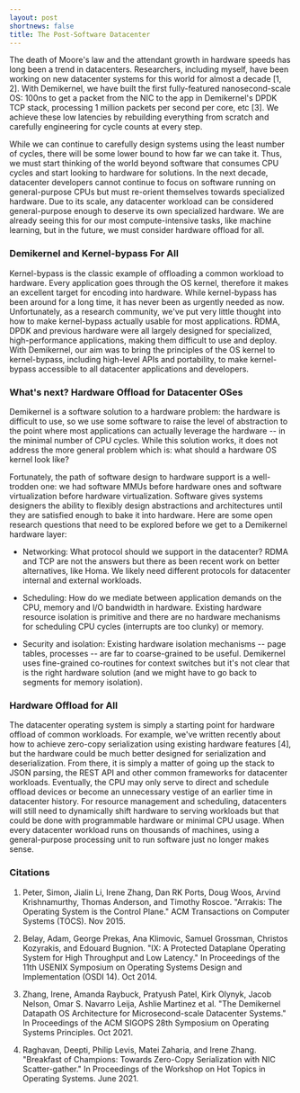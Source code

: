 ```yaml
---
layout: post
shortnews: false
title: The Post-Software Datacenter
---
```


The death of Moore's law and the attendant growth in hardware speeds
has long been a trend in datacenters.  Researchers, including myself,
have been working on new datacenter systems for this world for almost
a decade [1, 2].  With Demikernel, we have built the first
fully-featured nanosecond-scale OS: 100ns to get a packet from the NIC
to the app in Demikernel's DPDK TCP stack, processing 1 million
packets per second per core, etc [3].  We achieve these low latencies
by rebuilding everything from scratch and carefully engineering for
cycle counts at every step.

While we can continue to carefully design systems using the least
number of cycles, there will be some lower bound to how far we can
take it. Thus, we must start thinking of the world beyond software
that consumes CPU cycles and start looking to hardware for solutions.
In the next decade, datacenter developers cannot continue to focus on
software running on general-purpose CPUs but must re-orient themselves
towards specialized hardware.  Due to its scale, any datacenter
workload can be considered general-purpose enough to deserve its own
specialized hardware.  We are already seeing this for our most
compute-intensive tasks, like machine learning, but in the future, we
must consider hardware offload for all.

### Demikernel and Kernel-bypass For All
Kernel-bypass is the classic example of offloading a common workload
to hardware.  Every application goes through the OS kernel, therefore
it makes an excellent target for encoding into hardware.  While
kernel-bypass has been around for a long time, it has never been as
urgently needed as now.  Unfortunately, as a research community, we've
put very little thought into how to make kernel-bypass actually usable
for most applications.  RDMA, DPDK and previous hardware were all
largely designed for specialized, high-performance applications,
making them difficult to use and deploy.  With Demikernel, our aim was
to bring the principles of the OS kernel to kernel-bypass, including
high-level APIs and portability, to make kernel-bypass accessible to
all datacenter applications and developers.

### What's next? Hardware Offload for Datacenter OSes
Demikernel is a software solution to a hardware problem: the hardware
is difficult to use, so we use some software to raise the level of
abstraction to the point where most applications can actually leverage
the hardware -- in the minimal number of CPU cycles.  While this
solution works, it does not address the more general problem which is:
what should a hardware OS kernel look like?

Fortunately, the path of software design to hardware support is a
well-trodden one: we had software MMUs before hardware ones and
software virtualization before hardware virtualization.  Software
gives systems designers the ability to flexibly design abstractions
and architectures until they are satisfied enough to bake it into
hardware.  Here are some open research questions that need to be
explored before we get to a Demikernel hardware layer:

* Networking: What protocol should we support in the datacenter? RDMA
  and TCP are not the answers but there as been recent work on better
  alternatives, like Homa. We likely need different protocols for
  datacenter internal and external workloads.
  
* Scheduling: How do we mediate between application demands on the
  CPU, memory and I/O bandwidth in hardware. Existing hardware
  resource isolation is primitive and there are no hardware mechanisms
  for scheduling CPU cycles (interrupts are too clunky) or memory.
  
* Security and isolation: Existing hardware isolation mechanisms --
  page tables, processes -- are far to coarse-grained to be useful.
  Demikernel uses fine-grained co-routines for context switches but
  it's not clear that is the right hardware solution (and we might
  have to go back to segments for memory isolation).
  
### Hardware Offload for All
The datacenter operating system is simply a starting point for
hardware offload of common workloads.  For example, we've written
recently about how to achieve zero-copy serialization using existing
hardware features [4], but the hardware could be much better designed
for serialization and deserialization. From there, it is simply a
matter of going up the stack to JSON parsing, the REST API and other
common frameworks for datacenter workloads.  Eventually, the CPU may
only serve to direct and schedule offload devices or become an
unnecessary vestige of an earlier time in datacenter history.  For
resource management and scheduling, datacenters will still need to
dynamically shift hardware to serving workloads but that could be done
with programmable hardware or minimal CPU usage.  When every
datacenter workload runs on thousands of machines, using a
general-purpose processing unit to run software just no longer makes
sense.

### Citations
1. Peter, Simon, Jialin Li, Irene Zhang, Dan RK Ports, Doug Woos,
   Arvind Krishnamurthy, Thomas Anderson, and Timothy
   Roscoe. "Arrakis: The Operating System is the Control Plane." ACM
   Transactions on Computer Systems (TOCS). Nov 2015.

2. Belay, Adam, George Prekas, Ana Klimovic, Samuel Grossman, Christos
   Kozyrakis, and Edouard Bugnion. "IX: A Protected Dataplane
   Operating System for High Throughput and Low Latency." In
   Proceedings of the 11th USENIX Symposium on Operating Systems
   Design and Implementation (OSDI 14). Oct 2014.
   
3. Zhang, Irene, Amanda Raybuck, Pratyush Patel, Kirk Olynyk, Jacob
   Nelson, Omar S. Navarro Leija, Ashlie Martinez et al. "The
   Demikernel Datapath OS Architecture for Microsecond-scale
   Datacenter Systems." In Proceedings of the ACM SIGOPS 28th
   Symposium on Operating Systems Principles. Oct 2021.
   
4. Raghavan, Deepti, Philip Levis, Matei Zaharia, and Irene
   Zhang. "Breakfast of Champions: Towards Zero-Copy Serialization
   with NIC Scatter-gather." In Proceedings of the Workshop on Hot
   Topics in Operating Systems. June 2021.
